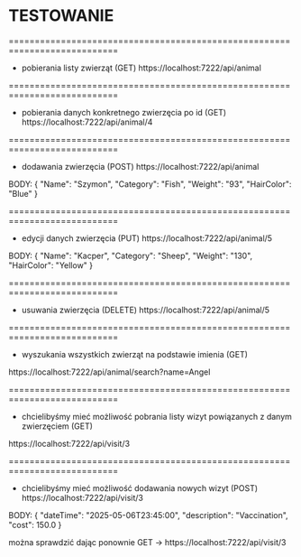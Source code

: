 # TESTOWANIE

===========================================================================

* pobierania listy zwierząt (GET)
https://localhost:7222/api/animal

===========================================================================

* pobierania danych konkretnego zwierzęcia po id (GET)
https://localhost:7222/api/animal/4

===========================================================================

* dodawania zwierzęcia (POST)
https://localhost:7222/api/animal

BODY:
{
    "Name": "Szymon",
    "Category": "Fish",
    "Weight": "93",
    "HairColor": "Blue"
}

===========================================================================

* edycji danych zwierzęcia (PUT)
https://localhost:7222/api/animal/5

BODY:
{
    "Name": "Kacper",
    "Category": "Sheep",
    "Weight": "130",
    "HairColor": "Yellow"
}

===========================================================================

* usuwania zwierzęcia (DELETE)
https://localhost:7222/api/animal/5

===========================================================================

* wyszukania wszystkich zwierząt na podstawie imienia (GET)

https://localhost:7222/api/animal/search?name=Angel

===========================================================================

* chcielibyśmy mieć możliwość pobrania listy wizyt powiązanych z danym zwierzęciem (GET)

https://localhost:7222/api/visit/3

===========================================================================

* chcielibyśmy mieć możliwość dodawania nowych wizyt (POST)
https://localhost:7222/api/visit/3

BODY:
{
  "dateTime": "2025-05-06T23:45:00",
  "description": "Vaccination",
  "cost": 150.0
}

można sprawdzić dając ponownie GET -> https://localhost:7222/api/visit/3
